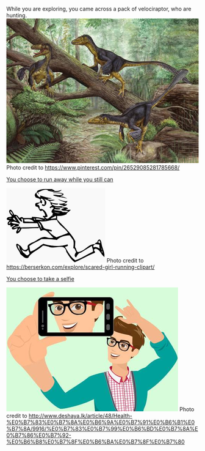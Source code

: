 While you are exploring, you came across a pack of velociraptor, who are hunting.
![dino](../images/velociraptor.jpg)
Photo credit to https://www.pinterest.com/pin/26529085281785668/

[You choose to run away while you still can](death1.md)

![Run](../images/run.png)
Photo credit to https://berserkon.com/explore/scared-girl-running-clipart/

[You choose to take a selfie](death2.md)

![Selfies](../images/selfie.jpg)
Photo credit to http://www.deshaya.lk/article/48/Health-%E0%B7%83%E0%B7%8A%E0%B6%9A%E0%B7%91%E0%B6%B1%E0%B7%8A/9916/%E0%B7%83%E0%B7%99%E0%B6%BD%E0%B7%8A%E0%B7%86%E0%B7%92-%E0%B6%B8%E0%B7%8F%E0%B6%BA%E0%B7%8F%E0%B7%80
